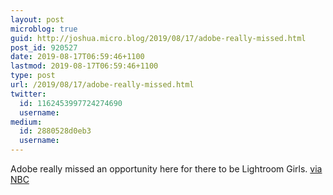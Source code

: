 ```yaml
---
layout: post
microblog: true
guid: http://joshua.micro.blog/2019/08/17/adobe-really-missed.html
post_id: 920527
date: 2019-08-17T06:59:46+1100
lastmod: 2019-08-17T06:59:46+1100
type: post
url: /2019/08/17/adobe-really-missed.html
twitter:
  id: 1162453997724274690
  username: 
medium:
  id: 2880528d0eb3
  username: 
---
```

Adobe really missed an opportunity here for there to be Lightroom Girls. [via NBC](https://www.nbcnews.com/pop-culture/viral/scrunchies-saving-turtles-vsco-girls-are-newest-teen-lifestyle-trend-n1041956)
